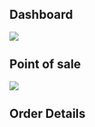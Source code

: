 <h2> Dashboard  </h2>
<img src = "https://user-images.githubusercontent.com/73092728/102718378-02c6fe00-4312-11eb-974d-9812dee0836c.png">

<h2> Point of sale </h2>
<img src= "https://user-images.githubusercontent.com/73092728/102718474-75d07480-4312-11eb-8fc0-749f1386c934.png">

<h2> Order Details  </h2
 <img src ="https://user-images.githubusercontent.com/73092728/102718511-b3350200-4312-11eb-86e4-c009a3039f40.png">



